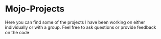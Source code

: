 # Mojo-Projects

Here you can find some of the projects I have been working on either individually or with a group. Feel free to ask questions
or provide feedback on the code

